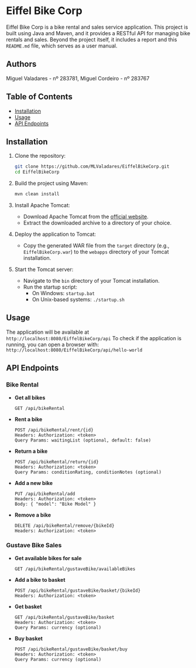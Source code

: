 # Eiffel Bike Corp

Eiffel Bike Corp is a bike rental and sales service application. This project is built using Java and Maven, and it provides a RESTful API for managing bike rentals and sales. Beyond the project itself, it includes a report and this `README.md` file, which serves as a user manual.

## Authors

Miguel Valadares - nº 283781, Miguel Cordeiro - nº 283767

## Table of Contents

- [Installation](#installation)
- [Usage](#usage)
- [API Endpoints](#api-endpoints)

## Installation

1. Clone the repository:
    ```sh
    git clone https://github.com/MLValadares/EiffelBikeCorp.git
    cd EiffelBikeCorp
    ```

2. Build the project using Maven:
    ```sh
    mvn clean install
    ```

3. Install Apache Tomcat:
    - Download Apache Tomcat from the [official website](https://tomcat.apache.org/download-90.cgi).
    - Extract the downloaded archive to a directory of your choice.

4. Deploy the application to Tomcat:
    - Copy the generated WAR file from the `target` directory (e.g., `EiffelBikeCorp.war`) to the `webapps` directory of your Tomcat installation.

5. Start the Tomcat server:
    - Navigate to the `bin` directory of your Tomcat installation.
    - Run the startup script:
        - On Windows: `startup.bat`
        - On Unix-based systems: `./startup.sh`

## Usage

The application will be available at `http://localhost:8080/EiffelBikeCorp/api`
To check if the application is running, you can open a browser with: `http://localhost:8080/EiffelBikeCorp/api/hello-world`

## API Endpoints

### Bike Rental

- **Get all bikes**
    ```http
    GET /api/bikeRental
    ```

- **Rent a bike**
    ```http
    POST /api/bikeRental/rent/{id}
    Headers: Authorization: <token>
    Query Params: waitingList (optional, default: false)
    ```

- **Return a bike**
    ```http
    POST /api/bikeRental/return/{id}
    Headers: Authorization: <token>
    Query Params: conditionRating, conditionNotes (optional)
    ```

- **Add a new bike**
    ```http
    PUT /api/bikeRental/add
    Headers: Authorization: <token>
    Body: { "model": "Bike Model" }
    ```

- **Remove a bike**
    ```http
    DELETE /api/bikeRental/remove/{bikeId}
    Headers: Authorization: <token>
    ```

### Gustave Bike Sales

- **Get available bikes for sale**
    ```http
    GET /api/bikeRental/gustaveBike/availableBikes
    ```

- **Add a bike to basket**
    ```http
    POST /api/bikeRental/gustaveBike/basket/{bikeId}
    Headers: Authorization: <token>
    ```

- **Get basket**
    ```http
    GET /api/bikeRental/gustaveBike/basket
    Headers: Authorization: <token>
    Query Params: currency (optional)
    ```

- **Buy basket**
    ```http
    POST /api/bikeRental/gustaveBike/basket/buy
    Headers: Authorization: <token>
    Query Params: currency (optional)
    ```
